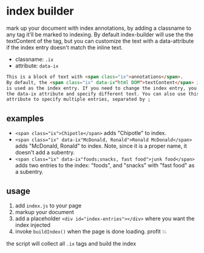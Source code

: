 # index builder

mark up your document with index annotations, by adding a classname to any tag
it'll be marked to indexing. By default index-builder will use the the
textContent of the tag, but you can customize the text with a data-attribute
if the index entry doesn't match the inline text.

* classname: `.ix`
* attribute: `data-ix`

```html
This is a block of text with <span class="ix">annotations</span>.
By default, the <span class="ix" data-ix"html DOM">textContent</span> in the tag
is used as the index entry. If you need to change the index entry, you can add
the data-ix attribute and specify different text. You can also use this
attribute to specify multiple entries, separated by ;
```

## examples

* `<span class="ix">Chipotle</span>` adds "Chipotle" to index.
* `<span class="ix" data-ix"McDonald, Ronald">Ronald McDonald</span>` adds "McDonald, Ronald" to index. Note, since it is a proper name, it doesn't add a subentry.
* `<span class="ix" data-ix"foods;snacks, fast food">junk food</span>` adds two
  entries to the index: "foods", and "snacks" with "fast food" as a subentry.

## usage

1. add `index.js` to your page
2. markup your document
3. add a placeholder `<div id="index-entries"></div>` where you want the index injected
4. invoke `buildIndex()` when the page is done loading. profit 💥

the script will collect all `.ix` tags and build the index
